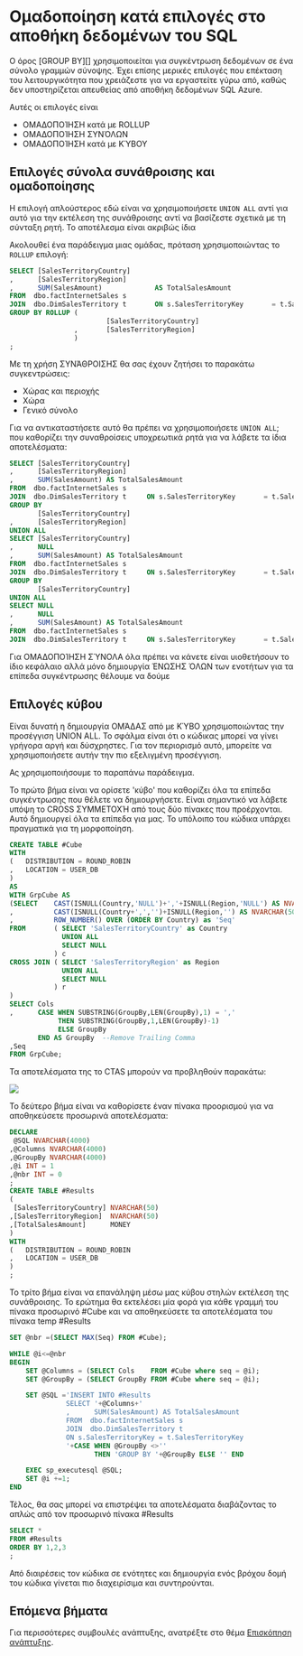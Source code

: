 <properties
   pageTitle="Ομαδοποίηση κατά επιλογές στο αποθήκη δεδομένων του SQL | Microsoft Azure"
   description="Συμβουλές για την υλοποίηση των ομάδα επιλογών σε αποθήκη δεδομένων του SQL Azure για την ανάπτυξη λύσεων."
   services="sql-data-warehouse"
   documentationCenter="NA"
   authors="jrowlandjones"
   manager="barbkess"
   editor=""/>

<tags
   ms.service="sql-data-warehouse"
   ms.devlang="NA"
   ms.topic="article"
   ms.tgt_pltfrm="NA"
   ms.workload="data-services"
   ms.date="06/14/2016"
   ms.author="jrj;barbkess;sonyama"/>

# <a name="group-by-options-in-sql-data-warehouse"></a>Ομαδοποίηση κατά επιλογές στο αποθήκη δεδομένων του SQL

Ο όρος [GROUP BY][] χρησιμοποιείται για συγκέντρωση δεδομένων σε ένα σύνολο γραμμών σύνοψης. Έχει επίσης μερικές επιλογές που επέκταση του λειτουργικότητα που χρειάζεστε για να εργαστείτε γύρω από, καθώς δεν υποστηρίζεται απευθείας από αποθήκη δεδομένων SQL Azure.

Αυτές οι επιλογές είναι
- ΟΜΑΔΟΠΟΊΗΣΗ κατά με ROLLUP
- ΟΜΑΔΟΠΟΊΗΣΗ ΣΥΝΌΛΩΝ
- ΟΜΑΔΟΠΟΊΗΣΗ κατά με ΚΎΒΟΥ

## <a name="rollup-and-grouping-sets-options"></a>Επιλογές σύνολα συνάθροισης και ομαδοποίησης
Η επιλογή απλούστερος εδώ είναι να χρησιμοποιήσετε `UNION ALL` αντί για αυτό για την εκτέλεση της συνάθροισης αντί να βασίζεστε σχετικά με τη σύνταξη ρητή. Το αποτέλεσμα είναι ακριβώς ίδια

Ακολουθεί ένα παράδειγμα μιας ομάδας, πρόταση χρησιμοποιώντας το `ROLLUP` επιλογή:

```sql
SELECT [SalesTerritoryCountry]
,      [SalesTerritoryRegion]
,      SUM(SalesAmount)             AS TotalSalesAmount
FROM  dbo.factInternetSales s
JOIN  dbo.DimSalesTerritory t       ON s.SalesTerritoryKey       = t.SalesTerritoryKey
GROUP BY ROLLUP (
                        [SalesTerritoryCountry]
                ,       [SalesTerritoryRegion]
                )
;
```

Με τη χρήση ΣΥΝΆΘΡΟΙΣΗΣ θα σας έχουν ζητήσει το παρακάτω συγκεντρώσεις:
- Χώρας και περιοχής
- Χώρα
- Γενικό σύνολο

Για να αντικαταστήσετε αυτό θα πρέπει να χρησιμοποιήσετε `UNION ALL`; που καθορίζει την συναθροίσεις υποχρεωτικά ρητά για να λάβετε τα ίδια αποτελέσματα:

```sql
SELECT [SalesTerritoryCountry]
,      [SalesTerritoryRegion]
,      SUM(SalesAmount) AS TotalSalesAmount
FROM  dbo.factInternetSales s
JOIN  dbo.DimSalesTerritory t     ON s.SalesTerritoryKey       = t.SalesTerritoryKey
GROUP BY
       [SalesTerritoryCountry]
,      [SalesTerritoryRegion]
UNION ALL
SELECT [SalesTerritoryCountry]
,      NULL
,      SUM(SalesAmount) AS TotalSalesAmount
FROM  dbo.factInternetSales s
JOIN  dbo.DimSalesTerritory t     ON s.SalesTerritoryKey       = t.SalesTerritoryKey
GROUP BY
       [SalesTerritoryCountry]
UNION ALL
SELECT NULL
,      NULL
,      SUM(SalesAmount) AS TotalSalesAmount
FROM  dbo.factInternetSales s
JOIN  dbo.DimSalesTerritory t     ON s.SalesTerritoryKey       = t.SalesTerritoryKey;
```

Για ΟΜΑΔΟΠΟΊΗΣΗ ΣΎΝΟΛΑ όλα πρέπει να κάνετε είναι υιοθετήσουν το ίδιο κεφάλαιο αλλά μόνο δημιουργία ΈΝΩΣΗΣ ΌΛΩΝ των ενοτήτων για τα επίπεδα συγκέντρωσης θέλουμε να δούμε

## <a name="cube-options"></a>Επιλογές κύβου
Είναι δυνατή η δημιουργία ΟΜΆΔΑΣ από με ΚΎΒΟ χρησιμοποιώντας την προσέγγιση UNION ALL. Το σφάλμα είναι ότι ο κώδικας μπορεί να γίνει γρήγορα αργή και δύσχρηστες. Για τον περιορισμό αυτό, μπορείτε να χρησιμοποιήσετε αυτήν την πιο εξελιγμένη προσέγγιση.

Ας χρησιμοποιήσουμε το παραπάνω παράδειγμα.

Το πρώτο βήμα είναι να ορίσετε 'κύβο' που καθορίζει όλα τα επίπεδα συγκέντρωσης που θέλετε να δημιουργήσετε. Είναι σημαντικό να λάβετε υπόψη το CROSS ΣΥΜΜΕΤΟΧΉ από τους δύο πίνακες που προέρχονται. Αυτό δημιουργεί όλα τα επίπεδα για μας. Το υπόλοιπο του κώδικα υπάρχει πραγματικά για τη μορφοποίηση.

```sql
CREATE TABLE #Cube
WITH
(   DISTRIBUTION = ROUND_ROBIN
,   LOCATION = USER_DB
)
AS
WITH GrpCube AS
(SELECT    CAST(ISNULL(Country,'NULL')+','+ISNULL(Region,'NULL') AS NVARCHAR(50)) as 'Cols'
,          CAST(ISNULL(Country+',','')+ISNULL(Region,'') AS NVARCHAR(50))  as 'GroupBy'
,          ROW_NUMBER() OVER (ORDER BY Country) as 'Seq'
FROM       ( SELECT 'SalesTerritoryCountry' as Country
             UNION ALL
             SELECT NULL
           ) c
CROSS JOIN ( SELECT 'SalesTerritoryRegion' as Region
             UNION ALL
             SELECT NULL
           ) r
)
SELECT Cols
,      CASE WHEN SUBSTRING(GroupBy,LEN(GroupBy),1) = ','
            THEN SUBSTRING(GroupBy,1,LEN(GroupBy)-1)
            ELSE GroupBy
       END AS GroupBy  --Remove Trailing Comma
,Seq
FROM GrpCube;
```

Τα αποτελέσματα της το CTAS μπορούν να προβληθούν παρακάτω:

![][1]

Το δεύτερο βήμα είναι να καθορίσετε έναν πίνακα προορισμού για να αποθηκεύσετε προσωρινά αποτελέσματα:

```sql
DECLARE
 @SQL NVARCHAR(4000)
,@Columns NVARCHAR(4000)
,@GroupBy NVARCHAR(4000)
,@i INT = 1
,@nbr INT = 0
;
CREATE TABLE #Results
(
 [SalesTerritoryCountry] NVARCHAR(50)
,[SalesTerritoryRegion]  NVARCHAR(50)
,[TotalSalesAmount]      MONEY
)
WITH
(   DISTRIBUTION = ROUND_ROBIN
,   LOCATION = USER_DB
)
;
```

Το τρίτο βήμα είναι να επανάληψη μέσω μας κύβου στηλών εκτέλεση της συνάθροισης. Το ερώτημα θα εκτελέσει μία φορά για κάθε γραμμή του πίνακα προσωρινό #Cube και να αποθηκεύσετε τα αποτελέσματα του πίνακα temp #Results

```sql
SET @nbr =(SELECT MAX(Seq) FROM #Cube);

WHILE @i<=@nbr
BEGIN
    SET @Columns = (SELECT Cols    FROM #Cube where seq = @i);
    SET @GroupBy = (SELECT GroupBy FROM #Cube where seq = @i);

    SET @SQL ='INSERT INTO #Results
              SELECT '+@Columns+'
              ,      SUM(SalesAmount) AS TotalSalesAmount
              FROM  dbo.factInternetSales s
              JOIN  dbo.DimSalesTerritory t  
              ON s.SalesTerritoryKey = t.SalesTerritoryKey
              '+CASE WHEN @GroupBy <>''
                     THEN 'GROUP BY '+@GroupBy ELSE '' END

    EXEC sp_executesql @SQL;
    SET @i +=1;
END
```

Τέλος, θα σας μπορεί να επιστρέψει τα αποτελέσματα διαβάζοντας το απλώς από τον προσωρινό πίνακα #Results

```sql
SELECT *
FROM #Results
ORDER BY 1,2,3
;
```

Από διαιρέσεις τον κώδικα σε ενότητες και δημιουργία ενός βρόχου δομή του κώδικα γίνεται πιο διαχειρίσιμα και συντηρούνται.


## <a name="next-steps"></a>Επόμενα βήματα
Για περισσότερες συμβουλές ανάπτυξης, ανατρέξτε στο θέμα [Επισκόπηση ανάπτυξης][].

<!--Image references-->
[1]: media/sql-data-warehouse-develop-group-by-options/sql-data-warehouse-develop-group-by-cube.png

<!--Article references-->
[Επισκόπηση ανάπτυξης]: sql-data-warehouse-overview-develop.md

<!--MSDN references-->
[ΟΜΑΔΟΠΟΊΗΣΗ ΚΑΤΆ]: https://msdn.microsoft.com/library/ms177673.aspx


<!--Other Web references-->
